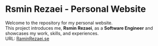 # Rsmin Rezaei - Personal Website

Welcome to the repository for my personal website.
<br />
This project introduces me, **Rsmin Rezaei**, as a **Software Engineer** and showcases my work, skills, and experiences.
<br />
URL: [RaminRezaei.se](https://raminrezaei.ir)
